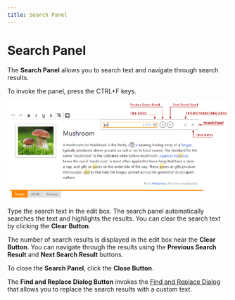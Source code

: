 ```yaml
---
title: Search Panel
---
```

# Search Panel
The **Search Panel** allows you to search text and navigate through search results.

To invoke the panel, press the CTRL+F keys.

![ASPxHtmlEditor-SearchPanel](../../../images/img11271.png)

Type the search text in the edit box. The search panel automatically searches the text and highlights the results. You can clear the search text by clicking the **Clear Button**.

The number of search results is displayed in the edit box near the **Clear Button**. You can navigate through the results using the **Previous Search Result** and **Next Search Result** buttons.

To close the **Search Panel**, click the **Close Button**.

The **Find and Replace Dialog Button** invokes the [Find and Replace Dialog](../find-and-replace-dialog/find-and-replace-dialog.md) that allows you to replace the search results with a custom text.